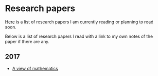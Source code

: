 # Research papers
[Here](https://trello.com/b/EKl1Ie3q) is a list of research papers I am currently reading or planning to read soon.

Below is a list of research papers I read with a link to my own notes of the paper if there are any.

## 2017
- [A view of mathematics](../research-papers/a-view-of-mathematics.md)